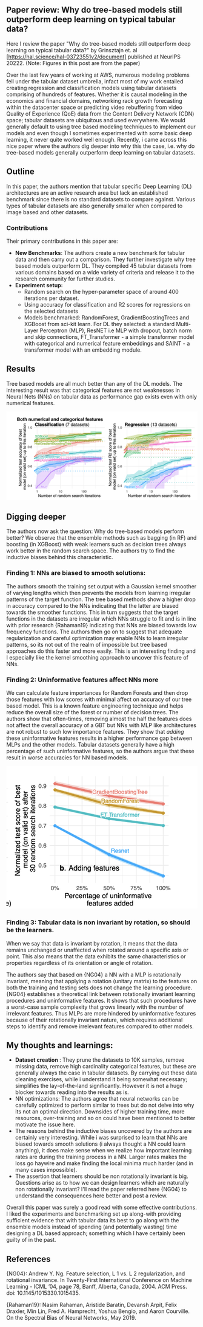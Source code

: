 ## Paper review: Why do tree-based models still outperform deep learning on typical tabular data?

Here I review the paper "Why do tree-based models still outperform deep learning on typical tabular data?" by Grinsztajn et. al [https://hal.science/hal-03723551v2/document] published at NeurIPS 20222. (Note: Figures in this post are from the paper)


Over the last few years of working at AWS, numerous modeling problems fell under the tabular dataset umbrella, infact most of my work entailed creating regression and classification models using tabular datasets comprising of hundreds of features. Whether it is causal modeling in the economics and financial domains, networking rack growth forecasting within the datacenter space or predicting video rebuffering from video Quality of Experience (QoE) data from the Content Delivery Network (CDN) space; tabular datasets are ubiquitous and used everywhere. We would generally default to using tree based modeling techniques to implement our models and even though I sometimes experimented with some basic deep learning, it never quite worked well enough. Recently, i came across this nice paper where the authors dig deeper into why this the case, i.e. why do tree-based models generally outperform deep learning on tabular datasets. 

## Outline
In this paper, the authors mention that tabular specific Deep Learning (DL) architectures are an active research area but lack an established benchmark since there is no standard datasets to compare against. Various types of tabular datasets are also generally smaller when compared to image based and other datasets.

### Contributions
Their primary contributions in this paper are: 

- **New Benchmarks**: The authors create a new benchmark for tabular data and then carry out a comparison. They further investigate why tree based models outperform DL. They compiled 45 tabular datasets from various domains based on a wide variety of criteria and release it to the research community for further studies. 
- **Experiment setup:**
	- Random search on the hyper-parameter space of around 400 iterations per dataset. 
	- Using accuracy for classification and R2 scores for regressions on the selected datasets
	- Models benchmarked: RandomForest, GradientBoostingTrees and XGBoost from sci-kit learn. For DL they selected: a standard Multi-Layer Perceptron (MLP), ResNET i.e MLP with dropout, batch norm and skip connections, FT_Transformer - a simple transformer model with categorical and numerical feature embeddings and SAINT - a transformer model with an embedding module.

## Results
Tree based models are all much better than any of the DL models. The interesting result was that categorical features are not weaknesses in Neural Nets (NNs) on tabular data as performance gap exists even with only numerical features. 

![](/images/Grinsztajn_paper_fig-1.png "Tree based methods regularly outperforming the DL based methods on tabular data for both regression and classifcation tasks.")

## Digging deeper

The authors now ask the question: Why do tree-based models perform better? We observe that the ensemble methods such as bagging (in RF) and boosting (in XGBoost) with weak learners such as decision trees always work better in the random search space. The authors try to find the inductive biases behind this characteristic. 

### Finding 1: NNs are biased to smooth solutions: 
The authors smooth the training set output with a Gaussian kernel smoother of varying lengths which then prevents the models from learning irregular patterns of the target function. The tree based methods show a higher drop in accuracy compared to the NNs indicating that the latter are biased towards the smoother functions. This in turn suggests that the target functions in the datasets are irregular which NNs struggle to fit and is in line with prior research {Rahaman19} indicating that NNs are biased towards low frequency functions. The authors then go on to suggest that adequate regularization and careful optimization may enable NNs to learn irregular patterns, so its not out of the realm of impossible but tree based approaches do this faster and more easily. This is an interesting finding and I especially like the kernel smoothing approach to uncover this feature of NNs.

### Finding 2: Uninformative features affect NNs more
We can calculate feature importances for Random Forests and then drop those features with low scores with minimal affect on accuracy of our tree based model. This is a known feature engineering technique and helps reduce the overall size of the forest or number of decision trees. The authors show that often-times, removing almost the half the features does not affect the overall accuracy of a GBT but NNs with MLP like architectures are not robust to such low importance features. They show that *adding* these uninformative features results in a higher performance gap between MLPs and the other models. Tabular datasets generally have a high percentage of such uninformative features, so the authors argue that these result in worse accuracies for NN based models.

![](/images/Grinsztajn_paper_fig-4.png "Decrease in accuracy while adding uninformative features.")

### Finding 3: Tabular data is non invariant by rotation, so should be the learners.

When we say that data is invariant by rotation, it means that the data remains unchanged or unaffected when rotated around a specific axis or point. This also means that the data exhibits the same characteristics or properties regardless of its orientation or angle of rotation. 

The authors say that based on {NG04} a NN with a MLP is rotationally invariant, meaning that applying a rotation (unitary matrix) to the features on both the training and testing sets does not change the learning procedure. {NG04} establishes a theoretical link between rotationally invariant learning procedures and uninformative features. It shows that such procedures have a worst-case sample complexity that grows linearly with the number of irrelevant features. Thus MLPs are more hindered by uninformative features because of their rotationally invariant nature, which requires additional steps to identify and remove irrelevant features compared to other models.

## My thoughts and learnings:

- **Dataset creation** : They prune the datasets to 10K samples, remove missing data, remove high cardinality categorical features, but these are generally always the case in tabular datasets. By carrying out these data cleaning exercises, while i understand it being somewhat necessary; simplifies the lay-of-the-land significantly. However it is not a huge blocker towards reading into the results as is. 
- NN optimizations: The authors agree that neural networks can be carefully optimized to perform similar to trees but do not delve into why its not an optimal direction. Downsides of higher training time, more resources, over-training and so on could have been mentioned to better motivate the issue here. 
- The reasons behind the inductive biases uncovered by the authors are certainly very interesting. While i was surprised to learn that NNs are biased towards smooth solutions (i always thought a NN could learn anything), it does make sense when we realize how important learning rates are during the training process in a NN. Larger rates makes the loss go haywire and make finding the local minima much harder (and in many cases impossible). 
- The assertion that learners should be non rotationally invariant is big. Questions arise as to how we can design learners which are naturally non rotationally invariant? I'll read the paper referred here {NG04} to understand the consequences here better and post a review.


Overall this paper was surely a good read with some effective contributions. I liked the experiments and benchmarking set up along-with providing sufficient evidence that with tabular data its best to go along with the ensemble models instead of spending (and potentially wasting) time designing a DL based approach; something which I have certainly been guilty of in the past.



## References

{NG04}: Andrew Y. Ng. Feature selection, L 1 vs. L 2 regularization, and rotational invariance. In Twenty-First  International Conference on Machine Learning - ICML ’04, page 78, Banff, Alberta, Canada,  2004. ACM Press. doi: 10.1145/1015330.1015435.

{Rahaman19}: Nasim Rahaman, Aristide Baratin, Devansh Arpit, Felix Draxler, Min Lin, Fred A. Hamprecht, Yoshua Bengio, and Aaron Courville. On the Spectral Bias of Neural Networks, May 2019.
